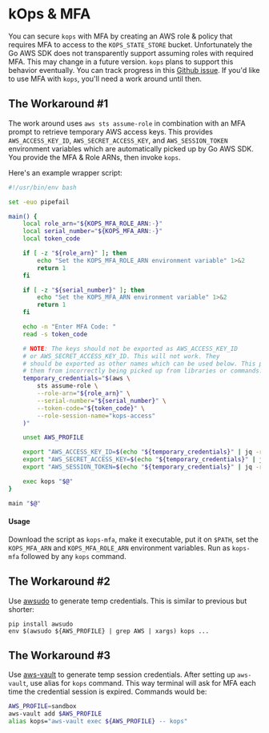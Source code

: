 # kOps & MFA

You can secure `kops` with MFA by creating an AWS role & policy that requires MFA to access to the `KOPS_STATE_STORE` bucket. Unfortunately the Go AWS SDK does not transparently support assuming roles with required MFA. This may change in a future version. `kops` plans to support this behavior eventually. You can track progress in this [Github issue](https://github.com/kubernetes/kops/issues/226). If you'd like to use MFA with `kops`, you'll need a work around until then.

## The Workaround #1

The work around uses `aws sts assume-role` in combination with an MFA prompt to retrieve temporary AWS access keys. This provides `AWS_ACCESS_KEY_ID`, `AWS_SECRET_ACCESS_KEY`, and `AWS_SESSION_TOKEN` environment variables which are automatically picked up by Go AWS SDK. You provide the MFA & Role ARNs, then invoke `kops`.

Here's an example wrapper script:

```bash
#!/usr/bin/env bash

set -euo pipefail

main() {
	local role_arn="${KOPS_MFA_ROLE_ARN:-}"
	local serial_number="${KOPS_MFA_ARN:-}"
	local token_code

	if [ -z "${role_arn}" ]; then
		echo "Set the KOPS_MFA_ROLE_ARN environment variable" 1>&2
		return 1
	fi

	if [ -z "${serial_number}" ]; then
		echo "Set the KOPS_MFA_ARN environment variable" 1>&2
		return 1
	fi

	echo -n "Enter MFA Code: "
	read -s token_code

	# NOTE: The keys should not be exported as AWS_ACCESS_KEY_ID
	# or AWS_SECRET_ACCESS_KEY_ID. This will not work. They
	# should be exported as other names which can be used below. This prevents
	# them from incorrectly being picked up from libraries or commands.
	temporary_credentials="$(aws \
		sts assume-role \
		--role-arn="${role_arn}" \
		--serial-number="${serial_number}" \
		--token-code="${token_code}" \
		--role-session-name="kops-access"
	)"

	unset AWS_PROFILE

	export "AWS_ACCESS_KEY_ID=$(echo "${temporary_credentials}" | jq -re '.Credentials.AccessKeyId')"
	export "AWS_SECRET_ACCESS_KEY=$(echo "${temporary_credentials}" | jq -re '.Credentials.SecretAccessKey')"
	export "AWS_SESSION_TOKEN=$(echo "${temporary_credentials}" | jq -re '.Credentials.SessionToken')"

	exec kops "$@"
}

main "$@"
```

#### Usage

Download the script as `kops-mfa`, make it executable, put it on `$PATH`, set the `KOPS_MFA_ARN` and `KOPS_MFA_ROLE_ARN` environment variables. Run as `kops-mfa` followed by any `kops` command.


## The Workaround #2
Use [awsudo](https://github.com/makethunder/awsudo) to generate temp credentials. This is similar to previous but shorter:
```shell
pip install awsudo
env $(awsudo ${AWS_PROFILE} | grep AWS | xargs) kops ...
```

## The Workaround #3

Use [aws-vault](https://github.com/99designs/aws-vault) to generate temp session credentials. After setting up `aws-vault`, use alias for `kops` command. This way terminal will ask for MFA each time the credential session is expired. Commands would be:

```bash
AWS_PROFILE=sandbox
aws-vault add $AWS_PROFILE
alias kops="aws-vault exec ${AWS_PROFILE} -- kops"
```
